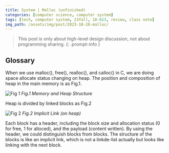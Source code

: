 ```yaml
---
title: System | Malloc (unfinished)
categories: [computer science, computer system]
tags: [tech, computer system, 23fall, 18-613, review, class note]
img_path: /assets/img/post/2023-10-28-malloc/
---
```


> This post is only about high-level design discussion, not about programming sharing.
{: .prompt-info }


## Glossary

When we use malloc(), free(), realloc(), and calloc() in C, we are doing space allocate status changing on heap. The position and composition of heap in the main memory is as Fig.1.

![Fig 1](fig1.png)
_Fig.1 Memory and Heap Structure_

Heap is divided by linked blocks as Fig.2
 
![Fig 2](fig2.png)
_Fig.2 Implicit Link (on heap)_

Each block has a header, including the block size and allocation status (0 for  free, 1 for alloced), and the payload (content written). By using the header, we could distinguish blocks from blocks. The structure of the blocks is like an implicit link, which is not a linkde-list actually but looks like linking with the next block.


<object data="{{ site.baseurl }}/assets/pdf/23fall-18613/18613-malloc-design.pdf" type="application/pdf" width="100%" height="1000px">
</object>




